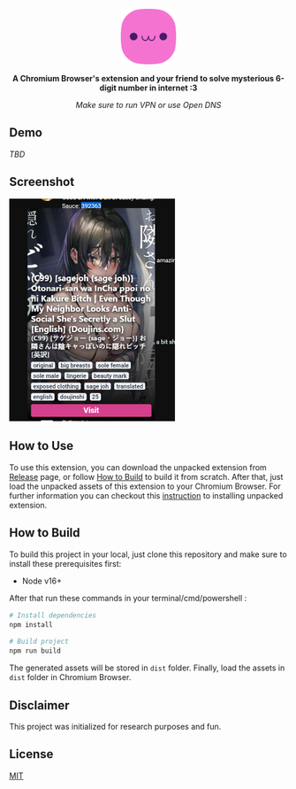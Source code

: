 <p align="center">
    <img src="./public/assets/penh.png" height="100" alt="PeNH" />
</p>
<p align="center">
    <strong>A Chromium Browser's extension and your friend to solve mysterious 6-digit number in internet :3</strong>
</p>
<p align="center">
    <em>Make sure to run VPN or use Open DNS</em>
</p>

## Demo

_TBD_

## Screenshot

<img src="./__DOC_ASSETS/images/screenshot.png" alt="Dropdown appears when highlighting 6-digit number :3." width="300"/>

## How to Use

To use this extension, you can download the unpacked extension from [Release](https://github.com/salty-kitsune/penh/releases) page, or follow [How to Build](#how-to-build) to build it from scratch. After that, just load the unpacked assets of this extension to your Chromium Browser. For further information you can checkout this [instruction](https://developer.chrome.com/docs/extensions/mv3/getstarted/#unpacked) to installing unpacked extension.

## How to Build

To build this project in your local, just clone this repository and make sure to install these prerequisites first:

- Node v16+

After that run these commands in your terminal/cmd/powershell :

```sh
# Install dependencies
npm install
```

```sh
# Build project
npm run build
```

The generated assets will be stored in `dist` folder. Finally, load the assets in `dist` folder in Chromium Browser.

## Disclaimer

This project was initialized for research purposes and fun.

## License

[MIT](https://choosealicense.com/licenses/mit/)
